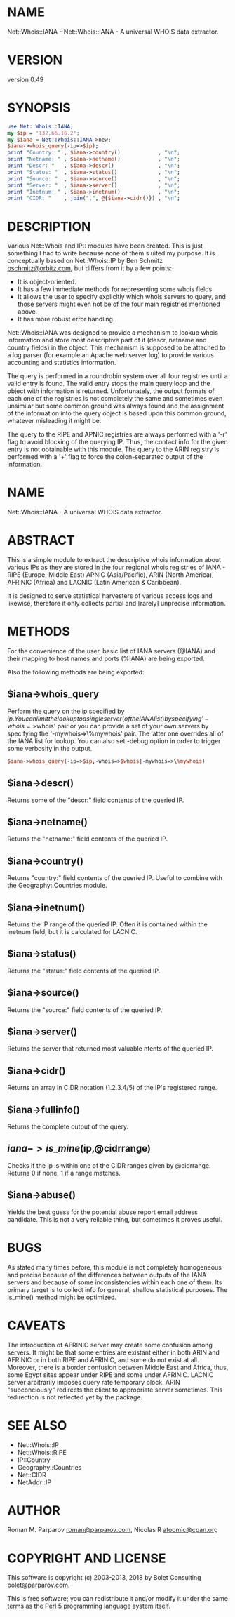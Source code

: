 # NAME

Net::Whois::IANA - Net::Whois::IANA - A universal WHOIS data extractor.

# VERSION

version 0.49

# SYNOPSIS

```perl
use Net::Whois::IANA;
my $ip = '132.66.16.2';
my $iana = Net::Whois::IANA->new;
$iana->whois_query(-ip=>$ip);
print "Country: " , $iana->country()            , "\n";
print "Netname: " , $iana->netname()            , "\n";
print "Descr: "   , $iana->descr()              , "\n";
print "Status: "  , $iana->status()             , "\n";
print "Source: "  , $iana->source()             , "\n";
print "Server: "  , $iana->server()             , "\n";
print "Inetnum: " , $iana->inetnum()            , "\n";
print "CIDR: "    , join(",", @{$iana->cidr()}) , "\n";
```

# DESCRIPTION

Various Net::Whois and IP:: modules have been created.
This is just something I had to write because none of them s
uited my purpose. It is conceptually based on Net::Whois::IP
by Ben Schmitz <bschmitz@orbitz.com>, but differs from it by
a few points:

- It is object-oriented.
- It has a few immediate methods for representing some whois fields.
- It allows the user to specify explicitly which whois servers
to query, and those servers might even not be of the four main
registries mentioned above.
- It has more robust error handling.

Net::Whois::IANA was designed to provide a mechanism to lookup
whois information and store most descriptive part of it (descr,
netname and country fields) in the object. This mechanism is
supposed to be attached to a log parser (for example an Apache
web server log) to provide various accounting and statistics
information.

The query is performed in a roundrobin system over all four
registries until a valid entry is found. The valid entry stops
the main query loop and the object with information is returned.
Unfortunately, the output formats of each one of the registries
is not completely the same and sometimes even unsimilar but
some common ground was always found and the assignment of the
information into the query object is based upon this common
ground, whatever misleading it might be.

The query to the RIPE and APNIC registries are always performed
with a '-r' flag to avoid blocking of the querying IP. Thus, the
contact info for the given entry is not obtainable with this
module. The query to the ARIN registry is performed with a '+'
flag to force the colon-separated output of the information.

# NAME

Net::Whois::IANA - A universal WHOIS data extractor.

# ABSTRACT

This is a simple module to extract the descriptive whois
information about various IPs as they are stored in the four
regional whois registries of IANA - RIPE (Europe, Middle East)
APNIC (Asia/Pacific), ARIN (North America), AFRINIC (Africa)
and LACNIC (Latin American & Caribbean).

It is designed to serve statistical harvesters of various
access logs and likewise, therefore it only collects partial
and \[rarely\] unprecise information.

# METHODS

For the convenience of the user, basic list of IANA servers
(@IANA) and their mapping to host names and ports (%IANA) are
being exported.

Also the following methods are being exported:

## $iana->whois\_query

Perform the query on the ip specified by $ip. You can limit
the lookup to a single server (of the IANA list) by specifying
'-whois=>$whois' pair or you can provide a set of your own
servers by specifying the '-mywhois=>\\%mywhois' pair. The latter
one overrides all of the IANA list for lookup. You can also set
\-debug option in order to trigger some verbosity in the output.

```perl
$iana->whois_query(-ip=>$ip,-whois=>$whois|-mywhois=>\%mywhois)
```

## $iana->descr()

Returns some of the "descr:" field contents of the queried IP.

## $iana->netname()

Returns the "netname:" field contents of the queried IP.

## $iana->country()

Returns "country:" field contents of the queried IP. Useful
to combine with the Geography::Countries module.

## $iana->inetnum()

Returns the IP range of the queried IP. Often it is contained
within the inetnum field, but it is calculated for LACNIC.

## $iana->status()

Returns the "status:" field contents of the queried IP.

## $iana->source()

Returns the "source:" field contents of the queried IP.

## $iana->server()

Returns the server that returned most valuable ntents of
the queried IP.

## $iana->cidr()

Returns an array in CIDR notation (1.2.3.4/5) of the IP's registered range.

## $iana->fullinfo()

Returns the complete output of the query.

## $iana->is\_mine($ip,@cidrrange)

Checks if the ip is within one of the CIDR ranges given by
@cidrrange. Returns 0 if none, 1 if a range matches.

## $iana->abuse()

Yields the best guess for the potential abuse report email address
candidate. This is not a very reliable thing, but sometimes it proves
useful.

# BUGS

As stated many times before, this module is not completely
homogeneous and precise because of the differences between
outputs of the IANA servers and because of some inconsistencies
within each one of them. Its primary target is to collect info
for general, shallow statistical purposes. The is\_mine() method
might be optimized.

# CAVEATS

The introduction of AFRINIC server may create some confusion
among servers. It might be that some entries are existant either in
both ARIN and AFRINIC or in both RIPE and AFRINIC, and some do not
exist at all. Moreover, there is a border confusion between Middle
East and Africa, thus, some Egypt sites appear under RIPE and some
under AFRINIC. LACNIC server arbitrarily imposes query rate temporary
block. ARIN "subconciously" redirects the client to appropriate
server sometimes. This redirection is not reflected yet by the package.

# SEE ALSO

- Net::Whois::IP
- Net::Whois::RIPE
- IP::Country
- Geography::Countries
- Net::CIDR
- NetAddr::IP

# AUTHOR

Roman M. Parparov <roman@parparov.com>, Nicolas R <atoomic@cpan.org>

# COPYRIGHT AND LICENSE

This software is copyright (c) 2003-2013, 2018 by Bolet Consulting <bolet@parparov.com>.

This is free software; you can redistribute it and/or modify it under
the same terms as the Perl 5 programming language system itself.
